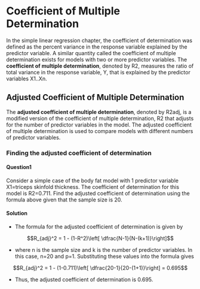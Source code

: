 # Coefficient of Multiple Determination

In the simple linear regression chapter, the coefficient of determination was defined as the percent variance in the response variable explained by the predictor variable. A similar quantity called the coefficient of multiple determination exists for models with two or more predictor variables. The **coefficient of multiple determination**, denoted by R2, measures the ratio of total variance in the response variable, Y, that is explained by the predictor variables X1..Xn.

## Adjusted Coefficient of Multiple Determination

The **adjusted coefficient of multiple determination**, denoted by R2adj, is a modified version of the coefficient of multiple determination, R2 that adjusts for the number of predictor variables in the model. The adjusted coefficient of multiple determination is used to compare models with different numbers of predictor variables.

### Finding the adjusted coefficient of determination

#### Question1

Consider a simple case of the body fat model with 1 predictor variable X1=triceps skinfold thickness. The coefficient of determination for this model is
R2=0.711. Find the adjusted coefficient of determination using the formula above given that the sample size is 20.

#### Solution

* The formula for the adjusted coefficient of determination is given by

```math
R_{adj}^2 = 1 - (1-R^2)\left[ \dfrac{N-1}{N-(k+1)}\right]
```

* where n is the sample size and k is the number of predictor variables. In this case, n=20 and p=1. Substituting these values into the formula gives

```math
R_{adj}^2 = 1 - (1-0.711)\left[ \dfrac{20-1}{20-(1+1)}\right] = 0.695
```

* Thus, the adjusted coefficient of determination is 0.695.
